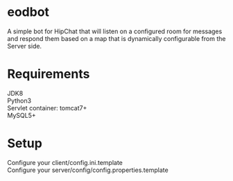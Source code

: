 # eodbot  
A simple bot for HipChat that will listen on a configured room for messages and respond them based on a map that is dynamically configurable from the Server side.

# Requirements  
JDK8  
Python3  
Servlet container: tomcat7+  
MySQL5+  

# Setup  
Configure your client/config.ini.template  
Configure your server/config/config.properties.template
